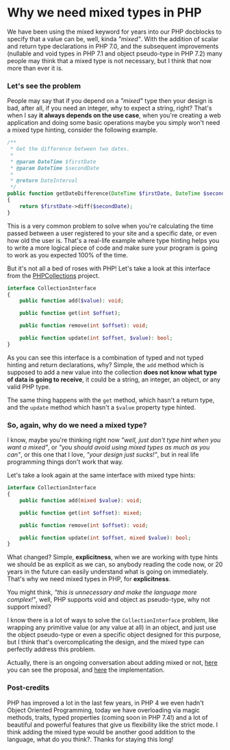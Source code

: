 # Why we need mixed types in PHP

We have been using the mixed keyword for years into our PHP docblocks to specify that a value can be, well, kinda _"mixed"_. With the addition of scalar and return type declarations in PHP 7.0, and the subsequent improvements (nullable and void types in PHP 7.1 and object pseudo-type in PHP 7.2) many people may think that a mixed type is not necessary, but I think that now more than ever it is.

### Let's see the problem

People may say that if you depend on a _"mixed"_ type then your design is bad, after all, if you need an integer, why to expect a string, right? That's when I say **it always depends on the use case**, when you're creating a web application and doing some basic operations maybe you simply won't need a mixed type hinting, consider the following example.

```php
/**
 * Get the difference between two dates.
 *
 * @param DateTime $firstDate
 * @param DateTime $secondDate
 *
 * @return DateInterval
 */
public function getDateDifference(DateTime $firstDate, DateTime $secondDate): DateTime
{
    return $firstDate->diff($secondDate);
}
```

This is a very common problem to solve when you're calculating the time passed between a user registered to your site and a specific date, or even how old the user is. That's a real-life example where type hinting helps you to write a more logical piece of code and make sure your program is going to work as you expected 100% of the time.

But it's not all a bed of roses with PHP! Let's take a look at this interface from the [PHPCollections](https://www.devalmonte.com/en/posts/20181004php-collections-version-1-is-released) project.

```php
interface CollectionInterface
{
    public function add($value): void;

    public function get(int $offset);

    public function remove(int $offset): void;

    public function update(int $offset, $value): bool;
}
```

As you can see this interface is a combination of typed and not typed hinting and return declarations, why? Simple, the `add` method which is supposed to add a new value into the collection **does not know what type of data is going to receive**, it could be a string, an integer, an object, or any valid PHP type.

The same thing happens with the `get` method, which hasn't a return type, and the `update` method which hasn't a `$value` property type hinted.

### So, again, why do we need a mixed type?

I know, maybe you're thinking right now _"well, just don't type hint when you want a mixed"_, or _"you should avoid using mixed types as much as you can"_, or this one that I love, _"your design just sucks!"_, but in real life programming things don't work that way.

Let's take a look again at the same interface with mixed type hints:

```php
interface CollectionInterface
{
    public function add(mixed $value): void;

    public function get(int $offset): mixed;

    public function remove(int $offset): void;

    public function update(int $offset, mixed $value): bool;
}
```

What changed? Simple, **explicitness**, when we are working with type hints we should be as explicit as we can, so anybody reading the code now, or 20 years in the future can easily understand what is going on immediately. That's why we need mixed types in PHP, for **explicitness**.

You might think, _"this is unnecessary and make the language more complex!"_, well, PHP supports void and object as pseudo-type, why not support mixed?

I know there is a lot of ways to solve the `CollectionInterface` problem, like wrapping any primitive value (or any value at all) in an object, and just use the object pseudo-type or even a specific object designed for this purpose, but I think that's overcomplicating the design, and the mixed type can perfectly address this problem.

Actually, there is an ongoing conversation about adding mixed or not, [here](https://wiki.php.net/rfc/mixed-typehint) you can see the proposal, and [here](https://github.com/php/php-src/pull/2603) the implementation.

### Post-credits

PHP has improved a lot in the last few years, in PHP 4 we even hadn't Object Oriented Programming, today we have overloading via magic methods, traits, typed properties (coming soon in PHP 7.4!) and a lot of beautiful and powerful features that give us flexibility like the strict mode. I think adding the mixed type would be another good addition to the language, what do you think?. Thanks for staying this long!